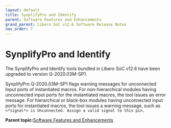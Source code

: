```yaml
---
layout: default
title: SynplifyPro and Identify
parent: Software Features and Enhancements
grand_parent: Libero SoC v12.6 Software Release Notes
nav_order: 7
---
```

# SynplifyPro and Identify

The SynplifyPro and Identify tools bundled in Libero SoC v12.6 have been upgraded to version Q-2020.03M-SP1.

SynplifyPro Q-2020.03M-SP1 flags warning messages for unconnected Input ports of instantiated macros. For non-hierarchical modules having unconnected input ports for the instantiated macros, the tool issues an error message. For hierarchical or black-box modules having unconnected input ports for instantiated macros, the tool issues a warning message, such as `<*signal*> is Unconnected. Assign a valid signal to this pin.`

**Parent topic:**[Software Features and Enhancements](GUID-0C8F8AEA-9445-4B14-83EE-0D7D82E81DB5.md)

